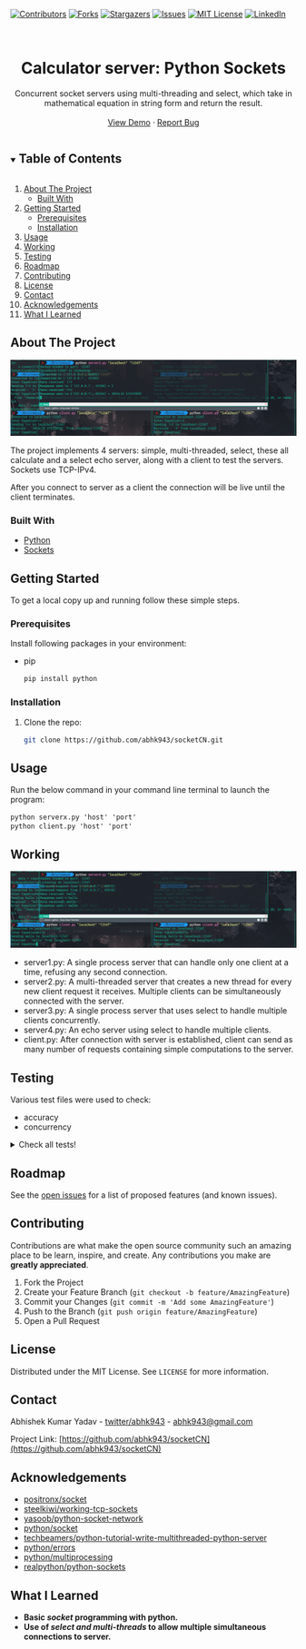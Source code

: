 [![Contributors][contributors-shield]][contributors-url]
[![Forks][forks-shield]][forks-url]
[![Stargazers][stars-shield]][stars-url]
[![Issues][issues-shield]][issues-url]
[![MIT License][license-shield]][license-url]
[![LinkedIn][linkedin-shield]][linkedin-url]

<!-- PROJECT LOGO -->
<br />
<p align="center">
<!--   <a href="https://github.com/abhk943/socketCN">
    <img src="images/logo.png" alt="Logo" width="80" height="80">
  </a> -->

  <h1 align="center">Calculator server: Python Sockets</h1>

  <p align="center">
    Concurrent socket servers using multi-threading and select, which take in mathematical equation in string form and return the result. 
    <br />
    <br />
    <a href="#testing">View Demo</a>
    ·
    <a href="https://github.com/abhk943/socketCN/issues">Report Bug</a>
  </p>
</p>

<!-- TABLE OF CONTENTS -->
<details open="open">
  <summary><h2 style="display: inline-block">Table of Contents</h2></summary>
  <ol>
    <li>
      <a href="#about-the-project">About The Project</a>
      <ul>
        <li><a href="#built-with">Built With</a></li>
      </ul>
    </li>
    <li>
      <a href="#getting-started">Getting Started</a>
      <ul>
        <li><a href="#prerequisites">Prerequisites</a></li>
        <li><a href="#installation">Installation</a></li>
      </ul>
    </li>
    <li><a href="#usage">Usage</a></li>
    <li><a href="#working">Working</a></li>
    <li><a href="#testing">Testing</a></li>
    <li><a href="#roadmap">Roadmap</a></li>
    <li><a href="#contributing">Contributing</a></li>
    <li><a href="#license">License</a></li>
    <li><a href="#contact">Contact</a></li>
    <li><a href="#acknowledgements">Acknowledgements</a></li>
    <li><a href="#what-i-learned">What I Learned</a></li>
  </ol>
</details>

<!-- ABOUT THE PROJECT -->

## About The Project

![](./src/images/server2FailPass.png)

The project implements 4 servers: simple, multi-threaded, select, these all calculate and a select echo server, along with a client to test the servers.
Sockets use TCP-IPv4.

After you connect to server as a client the connection will be live until the client terminates.

### Built With

- [Python](https://www.python.org)
- [Sockets](https://docs.python.org/3/library/socket.html)

<!-- GETTING STARTED -->

## Getting Started

To get a local copy up and running follow these simple steps.

### Prerequisites

Install following packages in your environment:

- pip
  ```sh
  pip install python
  ```

### Installation

1. Clone the repo:
   ```sh
   git clone https://github.com/abhk943/socketCN.git
   ```

<!-- USAGE EXAMPLES -->

## Usage

Run the below command in your command line terminal to launch the program:

```
python serverx.py 'host' 'port'
python client.py 'host' 'port'
```

<!-- WORKING -->

## Working

![](./src/images/server4pass.png)

- server1.py: A single process server that can handle only one client at a time, refusing any second connection.
- server2.py: A multi-threaded server that creates a new thread for every new client request it receives. Multiple clients can be simultaneously connected with the server.
- server3.py: A single process server that uses select to handle multiple clients concurrently.
- server4.py: An echo server using select to handle multiple clients.
- client.py: After connection with server is established, client can send as many number of requests containing simple computations to the server.
<!-- TESTING -->

## Testing

Various test files were used to check:

- accuracy
- concurrency

<details>
  	<summary>Check all tests!</summary>

[server1.py](./server1.py)

![](./src/images/server1single.png)

- Refusing multiple connections:

![](./src/images/clientRefusesConnection.png)

[server2.py](./server2.py)

![](./src/images/server2FailPass.png)

[server3.py](./server3.py)

![](./src/images/server3FailPass.png)

[server4.py](./server4.py)

![](./src/images/server4pass.png)

- Port occupied:

![](./src/images/portOccupied.png)

- Server timeout:

![](./src/images/timeoutserver1.png)

</details>

<!-- ROADMAP -->

## Roadmap

See the [open issues](https://github.com/abhk943/socketCN/issues) for a list of proposed features (and known issues).

<!-- CONTRIBUTING -->

## Contributing

Contributions are what make the open source community such an amazing place to be learn, inspire, and create. Any contributions you make are **greatly appreciated**.

1. Fork the Project
2. Create your Feature Branch (`git checkout -b feature/AmazingFeature`)
3. Commit your Changes (`git commit -m 'Add some AmazingFeature'`)
4. Push to the Branch (`git push origin feature/AmazingFeature`)
5. Open a Pull Request

<!-- LICENSE -->

## License

Distributed under the MIT License. See `LICENSE` for more information.

<!-- CONTACT -->

## Contact

Abhishek Kumar Yadav - [twitter/abhk943](https://twitter.com/abhk943) - abhk943@gmail.com

Project Link: [https://github.com/abhk943/socketCN](https://github.com/abhk943/socketCN)

<!-- ACKNOWLEDGEMENTS -->

## Acknowledgements

- [positronx/socket](https://www.positronx.io/create-socket-server-with-multiple-clients-in-python/)
- [steelkiwi/working-tcp-sockets](https://steelkiwi.com/blog/working-tcp-sockets/)
- [yasoob/python-socket-network](https://yasoob.me/2013/08/06/python-socket-network-programming/)
- [python/socket](https://docs.python.org/3/library/socket.html)
- [techbeamers/python-tutorial-write-multithreaded-python-server](https://www.techbeamers.com/python-tutorial-write-multithreaded-python-server/)
- [python/errors](https://docs.python.org/3/tutorial/errors.html)
- [python/multiprocessing](https://docs.python.org/3/library/multiprocessing.html)
- [realpython/python-sockets](https://realpython.com/python-sockets/#echo-client-and-server)

<!-- WHAT I LEARNED -->

## What I Learned

- **Basic _socket_ programming with python.**
- **Use of _select and multi-threads_ to allow multiple simultaneous connections to server.**
  <!-- MARKDOWN LINKS & IMAGES -->
  <!-- https://www.markdownguide.org/basic-syntax/#reference-style-links -->

[contributors-shield]: https://img.shields.io/github/contributors/abhk943/socketCN.svg?style=for-the-badge
[contributors-url]: https://github.com/abhk943/socketCN/graphs/contributors
[forks-shield]: https://img.shields.io/github/forks/abhk943/socketCN.svg?style=for-the-badge
[forks-url]: https://github.com/abhk943/socketCN/network/members
[stars-shield]: https://img.shields.io/github/stars/abhk943/socketCN.svg?style=for-the-badge
[stars-url]: https://github.com/abhk943/socketCN/stargazers
[issues-shield]: https://img.shields.io/github/issues/abhk943/socketCN.svg?style=for-the-badge
[issues-url]: https://github.com/abhk943/socketCN/issues
[license-shield]: https://img.shields.io/github/license/abhk943/socketCN.svg?style=for-the-badge
[license-url]: https://github.com/abhk943/socketCN/blob/master/LICENSE.txt
[linkedin-shield]: https://img.shields.io/badge/-LinkedIn-black.svg?style=for-the-badge&logo=linkedin&colorB=555
[linkedin-url]: https://linkedin.com/in/abhk943

